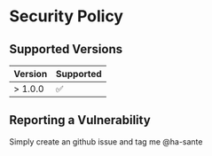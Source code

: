 # Security Policy

## Supported Versions
| Version | Supported          |
| ------- | ------------------ |
| > 1.0.0   | :white_check_mark: |

## Reporting a Vulnerability
Simply create an github issue and tag me @ha-sante
